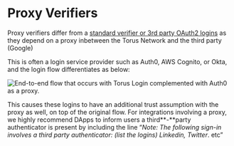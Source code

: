 # Proxy Verifiers

Proxy verifiers differ from a [standard verifier or 3rd party OAuth2 logins](logins-key-assignments-and-retrievals.md) as they depend on a proxy inbetween the Torus Network and the third party \(Google\)

This is often a login service provider such as Auth0, AWS Cognito, or Okta, and the login flow differentiates as below:

![End-to-end flow that occurs with Torus Login complemented with Auth0 as a proxy.](../.gitbook/assets/sign-in-with-auth0-1-.png)

This causes these logins to have an additional trust assumption with  the proxy as well, on top of the original flow. For integrations involving a proxy, we highly recommend DApps to inform users a third**-**party authenticator is present by including the line “_Note: The following sign-in involves a third party authenticator: \(list the logins\) Linkedin, Twitter_. etc”

